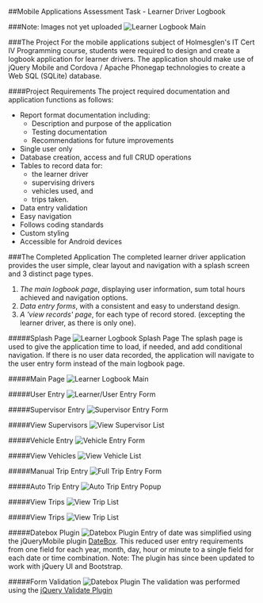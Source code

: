 ##Mobile Applications Assessment Task - Learner Driver Logbook

###Note: Images not yet uploaded
![Learner Logbook Main](https://github.com/LucidityWaver/ICA40511-NotesAndKeywords/blob/master/Portfolio/images/LogbookMain.png)

###The Project
For the mobile applications subject of Holmesglen's IT Cert IV Programming course, students were required to design and create a logbook application for learner drivers. The application should make use of jQuery Mobile and Cordova / Apache Phonegap technologies to create a Web SQL (SQLite) database.

####Project Requirements
The project required documentation and application functions as follows:

- Report format documentation including:
  - Description and purpose of the application
  - Testing documentation
  - Recommendations for future improvements
- Single user only
- Database creation, access and full CRUD operations
- Tables to record data for:
  - the learner driver
  - supervising drivers
  - vehicles used, and
  - trips taken.
- Data entry validation
- Easy navigation
- Follows coding standards
- Custom styling
- Accessible for Android devices

###The Completed Application
The completed learner driver application provides the user simple, clear layout and navigation with a splash screen and 3 distinct page types.

1. *The main logbook page*, displaying user information, sum total hours achieved and navigation options.
2. *Data entry forms*, with a consistent and easy to understand design.
3. *A 'view records' page*, for each type of record stored. (excepting the learner driver, as there is only one).

#####Splash Page
![Learner Logbook Splash Page](https://github.com/LucidityWaver/ICA40511-NotesAndKeywords/blob/master/Portfolio/images/LogbookSplash.png)
The splash page is used to give the application time to load, if needed, and add conditional navigation. If there is no user data recorded, the application will navigate to the user entry form instead of the main logbook page.

#####Main Page
![Learner Logbook Main](https://github.com/LucidityWaver/ICA40511-NotesAndKeywords/blob/master/Portfolio/images/LogbookMain.png)

#####User Entry
![Learner/User Entry Form](https://github.com/LucidityWaver/ICA40511-NotesAndKeywords/blob/master/Portfolio/images/UserEntry.png)

#####Supervisor Entry
![Supervisor Entry Form](https://github.com/LucidityWaver/ICA40511-NotesAndKeywords/blob/master/Portfolio/images/SupervisorEntry.png)

#####View Supervisors
![View Supervisor List](https://github.com/LucidityWaver/ICA40511-NotesAndKeywords/blob/master/Portfolio/images/ViewSupervisors.png)

#####Vehicle Entry
![Vehicle Entry Form](https://github.com/LucidityWaver/ICA40511-NotesAndKeywords/blob/master/Portfolio/images/VehicleEntry.png)

#####View Vehicles
![View Vehicle List](https://github.com/LucidityWaver/ICA40511-NotesAndKeywords/blob/master/Portfolio/images/ViewVehicles.png)

#####Manual Trip Entry
![Full Trip Entry Form](https://github.com/LucidityWaver/ICA40511-NotesAndKeywords/blob/master/Portfolio/images/TripEntry.png)

#####Auto Trip Entry
![Auto Trip Entry Popup](https://github.com/LucidityWaver/ICA40511-NotesAndKeywords/blob/master/Portfolio/images/AutoTrip.png)

#####View Trips
![View Trip List](https://github.com/LucidityWaver/ICA40511-NotesAndKeywords/blob/master/Portfolio/images/ViewTrips.png)

#####View Trips
![View Trip List](https://github.com/LucidityWaver/ICA40511-NotesAndKeywords/blob/master/Portfolio/images/ViewTrips.png)

#####Datebox Plugin
![Datebox Plugin](https://github.com/LucidityWaver/ICA40511-NotesAndKeywords/blob/master/Portfolio/images/DateboxPlugin.png)
Entry of date was simplified using the jQueryMobile plugin [DateBox](http://dev.jtsage.com/jQM-DateBox/). This reduced user entry requirements from one field for each year, month, day, hour or minute to a single field for each date or time combination. Note: The plugin has since been updated to work with jQuery UI and Bootstrap.

#####Form Validation
![Datebox Plugin](https://github.com/LucidityWaver/ICA40511-NotesAndKeywords/blob/master/Portfolio/images/ValidatePlugin.png)
The validation was performed using the [jQuery Validate Plugin](http://jqueryvalidation.org/)

